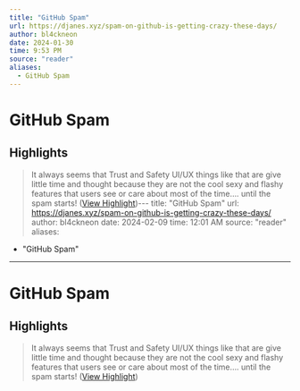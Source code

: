 ```yaml
---
title: "GitHub Spam"
url: https://djanes.xyz/spam-on-github-is-getting-crazy-these-days/
author: bl4ckneon
date: 2024-01-30
time: 9:53 PM
source: "reader"
aliases:
  - GitHub Spam
---
```

# GitHub Spam

## Highlights
> It always seems that Trust and Safety UI/UX things like that are give little time and thought because they are not the cool sexy and flashy features that users see or care about most of the time…. until the spam starts! ([View Highlight](https://read.readwise.io/read/01hne3yqdr6eds87ebv5yz9tvh))---
title: "GitHub Spam"
url: https://djanes.xyz/spam-on-github-is-getting-crazy-these-days/
author: bl4ckneon
date: 2024-02-09
time: 12:01 AM
source: "reader"
aliases:
  - "GitHub Spam"
---
# GitHub Spam

## Highlights
> It always seems that Trust and Safety UI/UX things like that are give little time and thought because they are not the cool sexy and flashy features that users see or care about most of the time…. until the spam starts! ([View Highlight](https://read.readwise.io/read/01hne3yqdr6eds87ebv5yz9tvh))

